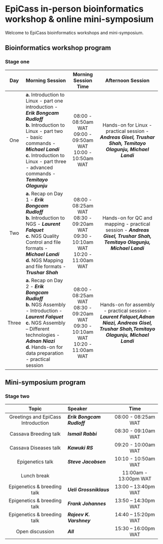 # EpiCass in-person bioinformatics workshop & online mini-symposium

Welcome to EpiCass bioinformatics workshops and mini-symposium. 

## Bioinformatics workshop program
### Stage one 

| **Day** | **Morning Session** | **Morning Session Time** | **Afternoon Session** |
|:------------------:|:---------------------------|:-----------------------------:|:---------------------------------------:|
| One | **a.** Introduction to Linux - part one introduction - **_Erik Bongcam Rudloff_** <br /> **b.** Introduction to Linux - part two - basic commands - **_Michael Landi_** <br /> **c.** Introduction to Linux - part three - advanced commands - **_Temitayo Olagunju_** | 08:00 - 08:50am WAT<br />09:00 - 09:50am WAT<br  />10:00 - 10:50am WAT | Hands-on for Linux - practical session - **_Andreas Gisel, Trushar Shah, Temitayo Olagunju, Michael Landi_** |
| Two | **a.** Recap on Day 1  - **_Erik Bongcam Rudloff_** <br/> **b.** Introduction to NGS - **_Laurent Falquet_** <br/> **c.** NGS Quality Control and file formats - **_Michael Landi_** <br/> **d.** NGS Mapping and file formats - **_Trushar Shah_** | 08:00 - 08:25am WAT <br/> 08:30 - 09:20am WAT <br/> 09:30 - 10:10am WAT <br/> 10:20 - 11:00am WAT | Hands-on for QC and mapping - practical session  - **_Andreas Gisel, Trushar Shah, Temitayo Olagunju, Michael Landi_** |
| Three | **a.** Recap on Day 2 - **_Erik Bongcam Rudloff_** <br/> **b.** NGS Assembly - Introduction - **_Laurent Falquet_** <br /> **c.** NGS Assembly – Different technologies - **_Adnan Niazi_** <br/> **d.** Hands-on for data preparation - practical session  | 08:00 - 08:25am WAT <br /> 08:30 - 09:20am WAT <br /> 09:30 - 10:10am WAT <br/> 10:20 - 11:00am WAT| Hands-on for assembly - practical session - **_Laurent Falquet,Adnan Niazi, Andreas Gisel, Trushar Shah,Temitayo Olagunju, Michael Landi_** |


 ## Mini-symposium program 
 ### Stage two

| **Topic** | **Speaker** | **Time** |
|:----------------------------------:|:-----------------------------|:--------------------:|
|Greetings and EpiCass Introduction| **_Erik Bongcam Rudloff_** |08:00 - 08:25am WAT| 
|Cassava Breeding talk|**_Ismail Rabbi_** | 08:30 - 09:10am WAT |
|Cassava Diseases talk| **_Kawuki RS_** | 09:20 - 10:00am WAT |
|Epigenetics talk| **_Steve Jacobsen_** | 10:10 - 10:50am WAT |
|Lunch break| | 11:00am - 13:00pm WAT|
|Epigenetics & breeding talk| **_Ueli Grossniklaus_**| 13:00 – 13:40pm WAT |
|Epigenetics & breeding talk| **_Frank Johannes_** | 13:50 – 14:30pm WAT|
|Epigenetics & breeding talk| **_Rajeev K. Varshney_** |14:40 – 15:20pm WAT|
|Open discussion|**_All_**| 15:30 – 16:00pm WAT|
